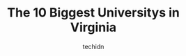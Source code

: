 ---
layout: ampstory
image: https://i0.wp.com/paketmu.com/wp-content/uploads/2023/06/virginia-union-university-0-in-virginia-1686366593.jpeg?resize=640,853
author: techidn
featured: false
description: Explore the diverse University scene in Virginia, home to an incredible selection of 10 establishments catering to every taste. Whether youre in search of iconic favorites or undiscovered t
title: The 10 Biggest Universitys in Virginia
cover:
   title: The 10 Biggest Universitys in Virginia
   subtitle: RICKPATE
   background: https://paketmu.com/wp-content/uploads/2023/06/virginia-union-university-0-in-virginia-1686366593.jpeg

pages: 
 - layout: thirds
   top: <h1>#1 Virginia Tech</h1>
   bottom: "<p>There is a lot to say here. Very beautiful campus, kind teachers and thousands of learning opportunities. If you want to audit some courses you will be welcomed. Some of </p>"
   background: https://paketmu.com/wp-content/uploads/2023/06/virginia-union-university-1-in-virginia-1686366594.jpeg
   backgroundblur: true
 - layout: thirds
   top: <h1>#2 Virginia Commonwealth University</h1>
   bottom: "<p>Its a very big and beautiful school. We joined a campus tour today and enjoyed our time on the neat and beautiful campus. Loved it!</p>"
   background: https://paketmu.com/wp-content/uploads/2023/06/virginia-union-university-2-in-virginia-1686366595.jpeg
   cta:
      link: https://paketmu.com/the-10-biggest-universitys-in-virginia/
      text: The 10 Biggest Universitys in Virginia
 - layout: thirds
   top: <h1>#3 Virginia State University</h1>
   bottom: "<p>Virginia State University has a beautiful campus near historic downtown Petersburg Virginia. It is conveniently located close to multiple shops, restaurants and services </p>"
   background: https://paketmu.com/wp-content/uploads/2023/06/virginia-union-university-3-in-virginia-1686366595.jpeg
   cta:
      link: https://paketmu.com/the-10-biggest-universitys-in-virginia/
      text: The 10 Biggest Universitys in Virginia
 - layout: thirds
   top: <h1>#4 Norfolk State University</h1>
   bottom: "<p>700 Park Ave, Norfolk, VA 23504, United States</p>"
   background: https://images.unsplash.com/photo-1515405295579-ba7b45403062?ixlib=rb-4.0.3&ixid=MnwxMjA3fDB8MHxwaG90by1wYWdlfHx8fGVufDB8fHx8&auto=format&fit=crop&w=640&h=853&q=80
   cta:
      link: https://paketmu.com/the-10-biggest-universitys-in-virginia/
      text: The 10 Biggest Universitys in Virginia
 - layout: thirds
   top: <h1>#5 Hampton University</h1>
   bottom: "<p>100 E Queen St, Hampton, VA 23669, United States</p>"
   background: https://images.unsplash.com/photo-1549241520-425e3dfc01cb?ixlib=rb-4.0.3&ixid=MnwxMjA3fDB8MHxwaG90by1wYWdlfHx8fGVufDB8fHx8&auto=format&fit=crop&w=640&h=853&q=80
   cta:
      link: https://paketmu.com/the-10-biggest-universitys-in-virginia/
      text: The 10 Biggest Universitys in Virginia
 - layout: thirds
   top: <h1>#6 University of Virginia</h1>
   bottom: "<p>Charlottesville, VA, United States</p>"
   background: https://images.unsplash.com/photo-1614648718611-0635f29016cb?ixlib=rb-4.0.3&ixid=MnwxMjA3fDB8MHxwaG90by1wYWdlfHx8fGVufDB8fHx8&auto=format&fit=crop&w=640&h=853&q=80
   cta:
      link: https://paketmu.com/the-10-biggest-universitys-in-virginia/
      text: The 10 Biggest Universitys in Virginia
 - layout: thirds
   top: <h1>#7 Virginia Wesleyan University</h1>
   bottom: "<p>5817 Wesleyan Dr, Virginia Beach, VA 23455, United States</p>"
   background: https://images.unsplash.com/photo-1524169358666-79f22534bc6e?ixlib=rb-4.0.3&ixid=MnwxMjA3fDB8MHxwaG90by1wYWdlfHx8fGVufDB8fHx8&auto=format&fit=crop&w=640&h=853&q=80
   cta:
      link: https://paketmu.com/the-10-biggest-universitys-in-virginia/
      text: The 10 Biggest Universitys in Virginia
 - layout: thirds
   middle: Continue reading...
   background: https://images.unsplash.com/photo-1540457036297-448b6b99e91c?ixlib=rb-4.0.3&ixid=MnwxMjA3fDB8MHxwaG90by1wYWdlfHx8fGVufDB8fHx8&auto=format&fit=crop&w=640&h=853&q=80
   cta:
      link: https://paketmu.com/the-10-biggest-universitys-in-virginia/
      text: The 10 Biggest Universitys in Virginia
      
---
